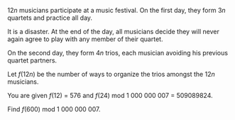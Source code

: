 <p>12<var>n</var> musicians participate at a music festival. On the first day, they form 3<var>n</var> quartets and practice all day.</p>
<p>It is a disaster. At the end of the day, all musicians decide they will never again agree to play with any member of their quartet.</p>
<p>On the second day, they form 4<var>n</var> trios, each musician avoiding his previous quartet partners.</p>

<p>Let <var>f</var>(12<var>n</var>) be the number of ways to organize the trios amongst the 12<var>n</var> musicians.</p>
<p>You are given <var>f</var>(12) = 576 and <var>f</var>(24) mod 1 000 000 007 = 509089824.</p>

<p>Find <var>f</var>(600) mod 1 000 000 007.</p>

